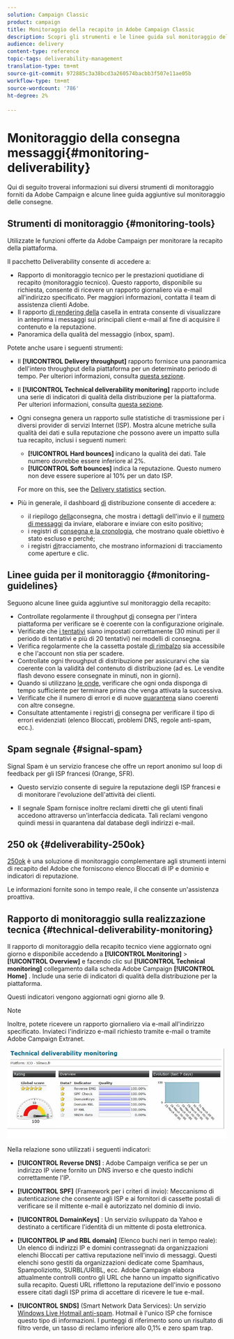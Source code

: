 ```yaml
---
solution: Campaign Classic
product: campaign
title: Monitoraggio della recapito in Adobe Campaign Classic
description: Scopri gli strumenti e le linee guida sul monitoraggio della recapito in Adobe Campaign Classic.
audience: delivery
content-type: reference
topic-tags: deliverability-management
translation-type: tm+mt
source-git-commit: 972885c3a38bcd3a260574bacbb3f507e11ae05b
workflow-type: tm+mt
source-wordcount: '786'
ht-degree: 2%

---
```



# Monitoraggio della consegna messaggi{#monitoring-deliverability}

Qui di seguito troverai informazioni sui diversi strumenti di monitoraggio forniti da  Adobe Campaign e alcune linee guida aggiuntive sul monitoraggio delle consegne.

## Strumenti di monitoraggio {#monitoring-tools}

Utilizzate le funzioni offerte da  Adobe Campaign per monitorare la recapito della piattaforma.

Il pacchetto Deliverability consente di accedere a:

* Rapporto di monitoraggio tecnico per le prestazioni quotidiane di recapito (monitoraggio tecnico). Questo rapporto, disponibile su richiesta, consente di ricevere un rapporto giornaliero via e-mail all&#39;indirizzo specificato. Per maggiori informazioni, contatta il team di assistenza clienti  Adobe.
* Il rapporto [di rendering della](../../delivery/using/inbox-rendering.md) casella in entrata consente di visualizzare in anteprima i messaggi sui principali client e-mail al fine di acquisire il contenuto e la reputazione.
* Panoramica della qualità del messaggio (inbox, spam).

Potete anche usare i seguenti strumenti:

* Il **[!UICONTROL Delivery throughput]** rapporto fornisce una panoramica dell&#39;intero throughput della piattaforma per un determinato periodo di tempo. Per ulteriori informazioni, consulta [questa sezione](../../reporting/using/global-reports.md#delivery-throughput).
* Il **[!UICONTROL Technical deliverability monitoring]** rapporto include una serie di indicatori di qualità della distribuzione per la piattaforma. Per ulteriori informazioni, consulta [questa sezione](#technical-deliverability-monitoring).
* Ogni consegna genera un rapporto sulle statistiche di trasmissione per i diversi provider di servizi Internet (ISP). Mostra alcune metriche sulla qualità dei dati e sulla reputazione che possono avere un impatto sulla tua recapito, inclusi i seguenti numeri:
   * **[!UICONTROL Hard bounces]** indicano la qualità dei dati. Tale numero dovrebbe essere inferiore al 2%.
   * **[!UICONTROL Soft bounces]** indica la reputazione. Questo numero non deve essere superiore al 10% per un dato ISP.

   For more on this, see the [Delivery statistics](../../reporting/using/global-reports.md#delivery-statistics) section.
* Più in generale, il dashboard [di](../../delivery/using/monitoring-a-delivery.md#delivery-dashboard) distribuzione consente di accedere a:
   * il riepilogo [della](../../delivery/using/monitoring-a-delivery.md#delivery-summary)consegna, che mostra i dettagli dell&#39;invio e il [numero di messaggi](../../delivery/using/monitoring-a-delivery.md#number-of-messages-sent) da inviare, elaborare e inviare con esito positivo;
   * i registri di [consegna e la cronologia](../../delivery/using/monitoring-a-delivery.md#delivery-logs-and-history), che mostrano quale obiettivo è stato escluso e perché;
   * i registri [di](../../delivery/using/monitoring-a-delivery.md#tracking-logs)tracciamento, che mostrano informazioni di tracciamento come aperture e clic.

## Linee guida per il monitoraggio {#monitoring-guidelines}

Seguono alcune linee guida aggiuntive sul monitoraggio della recapito:

* Controllate regolarmente il throughput [di](../../reporting/using/global-reports.md#delivery-throughput) consegna per l&#39;intera piattaforma per verificare se è coerente con la configurazione originale.
* Verificate che [i tentativi](../../delivery/using/understanding-delivery-failures.md#retries-after-a-delivery-temporary-failure) siano impostati correttamente (30 minuti per il periodo di tentativi e più di 20 tentativi) nei modelli di consegna.
* Verifica regolarmente che la cassetta postale [di rimbalzo](../../delivery/using/understanding-delivery-failures.md#bounce-mail-management) sia accessibile e che l&#39;account non stia per scadere.
* Controllate ogni throughput di distribuzione per assicurarvi che sia coerente con la validità del contenuto di distribuzione (ad es. Le vendite flash devono essere consegnate in minuti, non in giorni).
* Quando si utilizzano [le onde](../../delivery/using/steps-sending-the-delivery.md#sending-using-multiple-waves), verificare che ogni onda disponga di tempo sufficiente per terminare prima che venga attivata la successiva.
* Verificate che il numero di errori e di nuove [quarantena](../../delivery/using/understanding-quarantine-management.md) siano coerenti con altre consegne.
* Consultate attentamente i registri [di](../../delivery/using/monitoring-a-delivery.md#delivery-logs-and-history) consegna per verificare il tipo di errori evidenziati (elenco Bloccati, problemi DNS, regole anti-spam, ecc.).

## Spam segnale {#signal-spam}

Signal Spam è un servizio francese che offre un report anonimo sul loop di feedback per gli ISP francesi (Orange, SFR).

* Questo servizio consente di seguire la reputazione degli ISP francesi e di monitorare l&#39;evoluzione dell&#39;attività dei clienti.

* Il segnale Spam fornisce inoltre reclami diretti che gli utenti finali accedono attraverso un&#39;interfaccia dedicata. Tali reclami vengono quindi messi in quarantena dal database degli indirizzi e-mail.

## 250 ok {#deliverability-250ok}

[250ok](https://250ok.com/) è una soluzione di monitoraggio complementare agli strumenti interni di recapito del Adobe  che forniscono elenco Bloccati di IP e dominio e indicatori di reputazione.

Le informazioni fornite sono in tempo reale, il che consente un&#39;assistenza proattiva.

## Rapporto di monitoraggio sulla realizzazione tecnica {#technical-deliverability-monitoring}

Il rapporto di monitoraggio della recapito tecnico viene aggiornato ogni giorno e disponibile accedendo a **[!UICONTROL Monitoring]** > **[!UICONTROL Overview]** e facendo clic sul **[!UICONTROL Technical monitoring]** collegamento dalla scheda Adobe Campaign  **[!UICONTROL Home]** . Include una serie di indicatori di qualità della distribuzione per la piattaforma.

Questi indicatori vengono aggiornati ogni giorno alle 9.

>[!NOTE]
>
>Inoltre, potete ricevere un rapporto giornaliero via e-mail all&#39;indirizzo specificato. Inviateci l&#39;indirizzo e-mail richiesto tramite e-mail o tramite  Adobe Campaign Extranet.

![](assets/s_tn_del_monitoring.png)

Nella relazione sono utilizzati i seguenti indicatori:

* **[!UICONTROL Reverse DNS]** :  Adobe Campaign verifica se per un indirizzo IP viene fornito un DNS inverso e che questo indichi correttamente l&#39;IP.

* **[!UICONTROL SPF]** (Framework per i criteri di invio): Meccanismo di autenticazione che consente agli ISP e ai fornitori di cassette postali di verificare se il mittente e-mail è autorizzato nel dominio di invio.

* **[!UICONTROL DomainKeys]** : Un servizio sviluppato da Yahoo e destinato a certificare l&#39;identità di un mittente di posta elettronica.

* **[!UICONTROL IP and RBL domain]** (Elenco buchi neri in tempo reale): Un elenco di indirizzi IP e domini contrassegnati da organizzazioni elenchi Bloccati per cattiva reputazione nell&#39;invio di messaggi. Questi elenchi sono gestiti da organizzazioni dedicate come Spamhaus, Spampoliziotto, SURBL/URIBL, ecc.  Adobe Campaign elabora attualmente controlli contro gli URL che hanno un impatto significativo sulla recapito. Questi URL riflettono la reputazione dell&#39;invio e possono essere citati dagli ISP prima di accettare di ricevere le tue e-mail.

* **[!UICONTROL SNDS]** (Smart Network Data Services): Un servizio [Windows Live Hotmail anti-spam](https://sendersupport.olc.protection.outlook.com/snds/FAQ.aspx). Hotmail è l&#39;unico ISP che fornisce questo tipo di informazioni. I punteggi di riferimento sono un risultato di filtro verde, un tasso di reclamo inferiore allo 0,1% e zero spam trap.

<!--### Delivery Reports - Broadcast Statistics {#broadcast-statistics}

Each delivery will generate a broadcast statistics report when you open a delivery in the “Deliveries List”, which includes some reputation metrics that may impact your deliverability.-->
